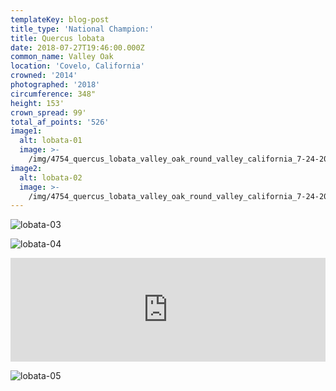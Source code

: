 ```yaml
---
templateKey: blog-post
title_type: 'National Champion:'
title: Quercus lobata
date: 2018-07-27T19:46:00.000Z
common_name: Valley Oak
location: 'Covelo, California'
crowned: '2014'
photographed: '2018'
circumference: 348"
height: 153'
crown_spread: 99'
total_af_points: '526'
image1:
  alt: lobata-01
  image: >-
    /img/4754_quercus_lobata_valley_oak_round_valley_california_7-24-2018_american_forests_brian_kelley_trunk.jpg
image2:
  alt: lobata-02
  image: >-
    /img/4754_quercus_lobata_valley_oak_round_valley_california_7-24-2018_american_forests_brian_kelley.jpg
---
```

![lobata-03](/img/4754_quercus_lobata_valley_oak_round_valley_california_7-24-2018_american_forests_brian_kelley_horizontal_semi_full.jpg)

![lobata-04](/img/4754_quercus_lobata_valley_oak_round_valley_california_7-24-2018_american_forests_brian_kelley_horizontal.jpg)

<iframe width="100%" height="166" scrolling="no" frameborder="no" allow="autoplay" src="https://w.soundcloud.com/player/?url=https%3A//api.soundcloud.com/tracks/629742492&color=%23ff5500&auto_play=false&hide_related=false&show_comments=true&show_user=true&show_reposts=false&show_teaser=true"></iframe>

![lobata-05](/img/4754_quercus_lobata_valley_oak_round_valley_california_7-24-2018_american_forests_brian_kelley_leaf.jpg)
